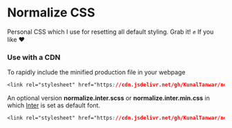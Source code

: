 # Normalize CSS

Personal CSS which I use for resetting all default styling. Grab it! ✊ If you like ❤

### Use with a CDN

To rapidly include the minified production file in your webpage

```css
<link rel="stylesheet" href="https://cdn.jsdelivr.net/gh/KunalTanwar/normalize/css/normalize.min.css" />
```

An optional version **normalize.inter.scss** or **normalize.inter.min.css** in which [Inter](https://github.com/rsms/inter) is set as default font.

```css
<link rel="stylesheet" href="https://cdn.jsdelivr.net/gh/KunalTanwar/normalize/css/normalize.inter.min.css" />
```
